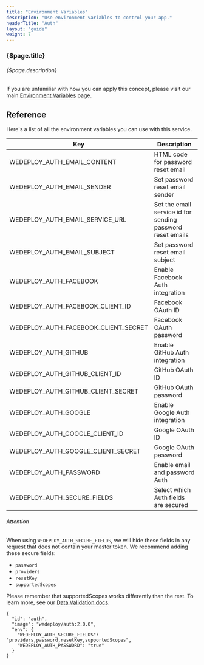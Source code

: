 ```yaml
---
title: "Environment Variables"
description: "Use environment variables to control your app."
headerTitle: "Auth"
layout: "guide"
weight: 7
---
```


### {$page.title}

###### {$page.description}

<aside>

If you are unfamiliar with how you can apply this concept, please visit our main [Environment Variables](/docs/configure/environments/#3) page.

</aside>

<article id="1">

## Reference

Here's a list of all the environment variables you can use with this service.

<div class="table-container">

| Key | Description |
| - | - |
| WEDEPLOY_AUTH_EMAIL_CONTENT | HTML code for password reset email |
| WEDEPLOY_AUTH_EMAIL_SENDER | Set password reset email sender |
| WEDEPLOY_AUTH_EMAIL_SERVICE_URL | Set the email service id for sending password reset emails |
| WEDEPLOY_AUTH_EMAIL_SUBJECT | Set password reset email subject |
| WEDEPLOY_AUTH_FACEBOOK | Enable Facebook Auth integration |
| WEDEPLOY_AUTH_FACEBOOK_CLIENT_ID | Facebook OAuth ID |
| WEDEPLOY_AUTH_FACEBOOK_CLIENT_SECRET | Facebook OAuth password |
| WEDEPLOY_AUTH_GITHUB | Enable GitHub Auth integration |
| WEDEPLOY_AUTH_GITHUB_CLIENT_ID | GitHub OAuth ID |
| WEDEPLOY_AUTH_GITHUB_CLIENT_SECRET | GitHub OAuth password |
| WEDEPLOY_AUTH_GOOGLE | Enable Google Auth integration |
| WEDEPLOY_AUTH_GOOGLE_CLIENT_ID | Google OAuth ID |
| WEDEPLOY_AUTH_GOOGLE_CLIENT_SECRET | Google OAuth password |
| WEDEPLOY_AUTH_PASSWORD | Enable email and password Auth |
| WEDEPLOY_AUTH_SECURE_FIELDS | Select which Auth fields are secured |

</div>

<aside>

###### <span id="securityFields" class="icon-16-alert"></span> Attention

When using `WEDEPLOY_AUTH_SECURE_FIELDS`, we will hide these fields in any request that does not contain your master token. We recommend adding these secure fields:

- `password`
- `providers`
- `resetKey`
- `supportedScopes`

Please remember that supportedScopes works differently than the rest. To learn more, see our [Data Validation docs](/docs/data/configuring-data/#5).

```application/json
{
  "id": "auth",
  "image": "wedeploy/auth:2.0.0",
  "env": {
    "WEDEPLOY_AUTH_SECURE_FIELDS": "providers,password,resetKey,supportedScopes",
    "WEDEPLOY_AUTH_PASSWORD": "true"
  }
}
```
</aside>


</article>
